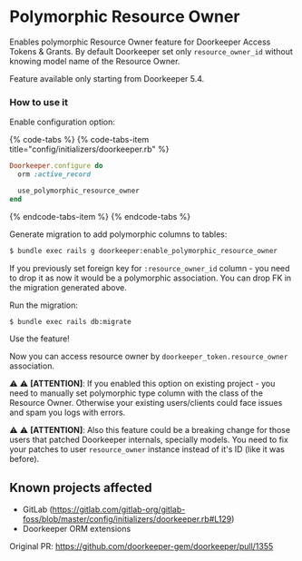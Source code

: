 # Polymorphic Resource Owner

Enables polymorphic Resource Owner feature for Doorkeeper Access Tokens & Grants.
By default Doorkeeper set only `resource_owner_id` without knowing model name of the Resource Owner.

Feature available only starting from Doorkeeper 5.4.

### How to use it

Enable configuration option:

{% code-tabs %}
{% code-tabs-item title="config/initializers/doorkeeper.rb" %}
```ruby
Doorkeeper.configure do
  orm :active_record

  use_polymorphic_resource_owner
end
```
{% endcode-tabs-item %}
{% endcode-tabs %}

Generate migration to add polymorphic columns to tables:

```bash
$ bundle exec rails g doorkeeper:enable_polymorphic_resource_owner
```

If you previously set foreign key for `:resource_owner_id` column - you need to drop it as now it
would be a polymorphic association. You can drop FK in the migration generated above.

Run the migration:

```bash
$ bundle exec rails db:migrate
```

Use the feature!

Now you can access resource owner by `doorkeeper_token.resource_owner` association.

:warning: :warning:  **[ATTENTION]**: If you enabled this option on existing project - you need to
manually set polymorphic type column with the class of the Resource Owner. Otherwise your existing
users/clients could face issues and spam you logs with errors.

:warning: :warning:  **[ATTENTION]**: Also this feature could be a breaking change for those users
that patched Doorkeeper internals, specially models. You need to fix your patches to user `resource_owner`
instance instead of it's ID (like it was before).

## Known projects affected

* GitLab (https://gitlab.com/gitlab-org/gitlab-foss/blob/master/config/initializers/doorkeeper.rb#L129)
* Doorkeeper ORM extensions

Original PR: https://github.com/doorkeeper-gem/doorkeeper/pull/1355
